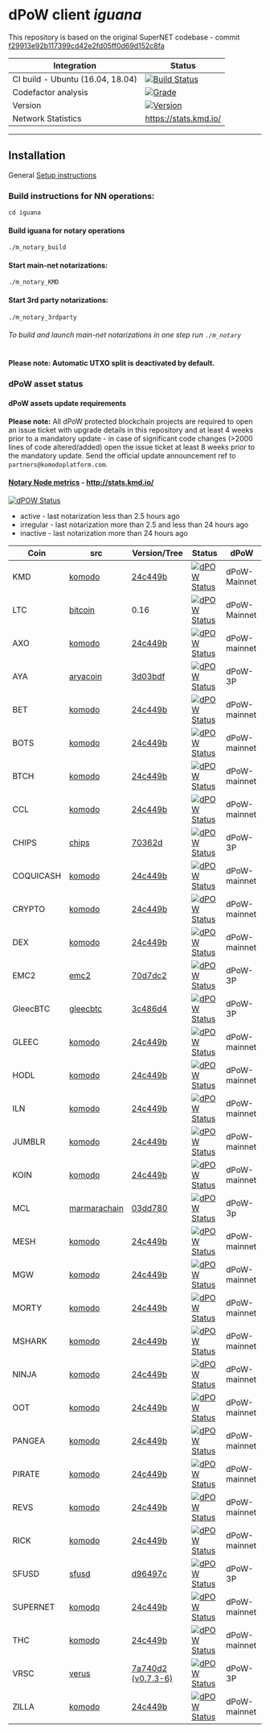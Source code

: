 # dPoW client _iguana_

This repository is based on the original SuperNET codebase - commit [f29913e92b117399cd42e2fd05ff0d69d152c8fa](https://github.com/ca333/SuperNET/commit/f29913e92b117399cd42e2fd05ff0d69d152c8fa)

Integration | Status 
-------------|------
CI build - Ubuntu (16.04, 18.04) | [![Build Status](https://github.com/komodoplatform/dpow/workflows/CI/badge.svg?maxAge=60)](https://github.com/KomodoPlatform/dPoW/actions)
Codefactor analysis | [![Grade](https://img.shields.io/codefactor/grade/github/komodoplatform/dpow)](https://www.codefactor.io/repository/github/komodoplatform/dpow)
Version | [![Version](https://img.shields.io/github/v/release/komodoplatform/dPoW)](https://github.com/KomodoPlatform/dPoW/releases)
Network Statistics | https://stats.kmd.io/

---


## Installation 

General [Setup instructions](https://docs.komodoplatform.com/notary/setup-Komodo-Notary-Node.html#setup-komodo-notary-node)

### Build instructions for NN operations:


`cd iguana`

#### Build iguana for notary operations
`./m_notary_build`

#### Start main-net notarizations:
`./m_notary_KMD`

#### Start 3rd party notarizations:
`./m_notary_3rdparty`


###### To build and launch main-net notarizations in one step run `./m_notary`

#

**Please note: Automatic UTXO split is deactivated by default.**

### dPoW asset status

#### dPoW assets update requirements

**Please note:** All dPoW protected blockchain projects are required to open an issue ticket with upgrade details in this repository and at least 4 weeks prior to a mandatory update - in case of significant code changes (>2000 lines of code altered/added) open the issue ticket at least 8 weeks prior to the mandatory update. Send the official update announcement ref to `partners@komodoplatform.com`.

#### [Notary Node metrics](http://stats.kmd.io/) - http://stats.kmd.io/

[![dPOW Status](https://badges.komodo.live/svg/date_badge.svg?maxAge=60)](https://komodostats.com)
* active - last notarization less than 2.5 hours ago
* irregular - last notarization more than 2.5 and less than 24 hours ago
* inactive - last notarization more than 24 hours ago

Coin | src | Version/Tree | Status | dPoW 
--------|------|---|------|------
KMD | [komodo](https://github.com/komodoplatform/komodo) | [24c449b](https://github.com/KomodoPlatform/komodo/tree/24c449bb8524cb7549e3076b91f80e750a2b14ff) | [![dPOW Status](https://badges.komodo.live/svg/KMD_badge.svg?maxAge=60)](https://komodostats.com) | dPoW-Mainnet
LTC | [bitcoin](https://github.com/litecoin=project/litecoin) | 0.16 | [![dPOW Status](https://badges.komodo.live/svg/KMD_badge.svg?maxAge=60)](https://komodostats.com) | dPoW-Mainnet
AXO | [komodo](https://github.com/komodoplatform/komodo) | [24c449b](https://github.com/KomodoPlatform/komodo/tree/24c449bb8524cb7549e3076b91f80e750a2b14ff) | [![dPOW Status](https://badges.komodo.live/svg/AXO_badge.svg?maxAge=60)](https://komodostats.com) | dPoW-mainnet
AYA | [aryacoin](https://github.com/KomodoPlatform/AYAv2) | [3d03bdf](https://github.com/KomodoPlatform/AYAv2/commit/3d03bdfc27cd4920ad8c3340bcaef15691b7f843) | [![dPOW Status](https://badges.komodo.live/svg/AYA_badge.svg?maxAge=60)](https://komodostats.com) | dPoW-3P
BET | [komodo](https://github.com/komodoplatform/komodo) | [24c449b](https://github.com/KomodoPlatform/komodo/tree/24c449bb8524cb7549e3076b91f80e750a2b14ff) | [![dPOW Status](https://badges.komodo.live/svg/BET_badge.svg?maxAge=60)](https://komodostats.com) | dPoW-mainnet
BOTS | [komodo](https://github.com/komodoplatform/komodo) | [24c449b](https://github.com/KomodoPlatform/komodo/tree/24c449bb8524cb7549e3076b91f80e750a2b14ff) | [![dPOW Status](https://badges.komodo.live/svg/BOTS_badge.svg?maxAge=60)](https://komodostats.com) | dPoW-mainnet
BTCH | [komodo](https://github.com/komodoplatform/komodo) | [24c449b](https://github.com/KomodoPlatform/komodo/tree/24c449bb8524cb7549e3076b91f80e750a2b14ff) | [![dPOW Status](https://badges.komodo.live/svg/BTCH_badge.svg?maxAge=60)](https://komodostats.com) | dPoW-mainnet
CCL | [komodo](https://github.com/komodoplatform/komodo) | [24c449b](https://github.com/KomodoPlatform/komodo/tree/24c449bb8524cb7549e3076b91f80e750a2b14ff) | [![dPOW Status](https://badges.komodo.live/svg/CCL_badge.svg?maxAge=60)](https://komodostats.com) | dPoW-mainnet
CHIPS | [chips](https://github.com/chips-blockchain) | [70362d](https://github.com/chips-blockchain/chips/commit/70362d54645748194b72e1cc753cca8be4f8629b) | [![dPOW Status](https://badges.komodo.live/svg/CHIPS_badge.svg?maxAge=60)](https://komodostats.com) | dPoW-3P
COQUICASH | [komodo](https://github.com/komodoplatform/komodo) | [24c449b](https://github.com/KomodoPlatform/komodo/tree/24c449bb8524cb7549e3076b91f80e750a2b14ff) | [![dPOW Status](https://badges.komodo.live/svg/COQUICASH_badge.svg?maxAge=60)](https://komodostats.com) | dPoW-mainnet
CRYPTO | [komodo](https://github.com/komodoplatform/komodo) | [24c449b](https://github.com/KomodoPlatform/komodo/tree/24c449bb8524cb7549e3076b91f80e750a2b14ff) | [![dPOW Status](https://badges.komodo.live/svg/CRYPTO_badge.svg?maxAge=60)](https://komodostats.com) | dPoW-mainnet
DEX | [komodo](https://github.com/komodoplatform/komodo) | [24c449b](https://github.com/KomodoPlatform/komodo/tree/24c449bb8524cb7549e3076b91f80e750a2b14ff) | [![dPOW Status](https://badges.komodo.live/svg/DEX_badge.svg?maxAge=60)](https://komodostats.com) | dPoW-mainnet
EMC2 | [emc2](https://github.com/emc2foundation/einsteinium) | [70d7dc2](https://github.com/emc2foundation/einsteinium/tree/70d7dc2b94e0b275f026ae51fda2a23725929bfd) | [![dPOW Status](https://badges.komodo.live/svg/EMC2_badge.svg?maxAge=60)](https://komodostats.com) | dPoW-3P
GleecBTC | [gleecbtc](https://github.com/KomodoPlatform/GleecBTC-FullNode-Win-Mac-Linux) | [3c486d4](https://github.com/KomodoPlatform/GleecBTC-FullNode-Win-Mac-Linux/tree/3c486d448dece7fc9a174b7a2eb36e651c1f3529) | [![dPOW Status](https://badges.komodo.live/svg/GLEECBTC_badge.svg?maxAge=60)](https://komodostats.com) | dPoW-3P
GLEEC | [komodo](https://github.com/komodoplatform/komodo) | [24c449b](https://github.com/KomodoPlatform/komodo/tree/24c449bb8524cb7549e3076b91f80e750a2b14ff) | [![dPOW Status](https://badges.komodo.live/svg/GLEEC_badge.svg?maxAge=60)](https://komodostats.com) | dPoW-mainnet
HODL | [komodo](https://github.com/komodoplatform/komodo) | [24c449b](https://github.com/KomodoPlatform/komodo/tree/24c449bb8524cb7549e3076b91f80e750a2b14ff) | [![dPOW Status](https://badges.komodo.live/svg/HODL_badge.svg?maxAge=60)](https://komodostats.com) | dPoW-mainnet
ILN | [komodo](https://github.com/komodoplatform/komodo) | [24c449b](https://github.com/KomodoPlatform/komodo/tree/24c449bb8524cb7549e3076b91f80e750a2b14ff) | [![dPOW Status](https://badges.komodo.live/svg/ILN_badge.svg?maxAge=60)](https://komodostats.com) | dPoW-mainnet
JUMBLR | [komodo](https://github.com/komodoplatform/komodo) | [24c449b](https://github.com/KomodoPlatform/komodo/tree/24c449bb8524cb7549e3076b91f80e750a2b14ff) | [![dPOW Status](https://badges.komodo.live/svg/JUMBLR_badge.svg?maxAge=60)](https://komodostats.com) | dPoW-mainnet
KOIN | [komodo](https://github.com/komodoplatform/komodo) | [24c449b](https://github.com/KomodoPlatform/komodo/tree/24c449bb8524cb7549e3076b91f80e750a2b14ff) | [![dPOW Status](https://badges.komodo.live/svg/KOIN_badge.svg?maxAge=60)](https://komodostats.com) | dPoW-mainnet
MCL | [marmarachain](https://github.com/marmarachain/Marmara-v.1.0) | [03dd780](https://github.com/marmarachain/Marmara-v.1.0/tree/03dd78037067ebb27af8b33f6adcdbede3813007) | [![dPOW Status](https://badges.komodo.live/svg/MCL_badge.svg?maxAge=60)](https://komodostats.com) | dPoW-3p
MESH | [komodo](https://github.com/komodoplatform/komodo) | [24c449b](https://github.com/KomodoPlatform/komodo/tree/24c449bb8524cb7549e3076b91f80e750a2b14ff) | [![dPOW Status](https://badges.komodo.live/svg/MESH_badge.svg?maxAge=60)](https://komodostats.com) | dPoW-mainnet
MGW | [komodo](https://github.com/komodoplatform/komodo) | [24c449b](https://github.com/KomodoPlatform/komodo/tree/24c449bb8524cb7549e3076b91f80e750a2b14ff) | [![dPOW Status](https://badges.komodo.live/svg/MGW_badge.svg?maxAge=60)](https://komodostats.com) | dPoW-mainnet
MORTY | [komodo](https://github.com/komodoplatform/komodo) | [24c449b](https://github.com/KomodoPlatform/komodo/tree/24c449bb8524cb7549e3076b91f80e750a2b14ff) | [![dPOW Status](https://badges.komodo.live/svg/MORTY_badge.svg?maxAge=60)](https://komodostats.com) | dPoW-mainnet
MSHARK | [komodo](https://github.com/komodoplatform/komodo) | [24c449b](https://github.com/KomodoPlatform/komodo/tree/24c449bb8524cb7549e3076b91f80e750a2b14ff) | [![dPOW Status](https://badges.komodo.live/svg/MSHARK_badge.svg?maxAge=60)](https://komodostats.com) | dPoW-mainnet
NINJA | [komodo](https://github.com/komodoplatform/komodo) | [24c449b](https://github.com/KomodoPlatform/komodo/tree/24c449bb8524cb7549e3076b91f80e750a2b14ff) | [![dPOW Status](https://badges.komodo.live/svg/NINJA_badge.svg?maxAge=60)](https://komodostats.com) | dPoW-mainnet
OOT | [komodo](https://github.com/komodoplatform/komodo) | [24c449b](https://github.com/KomodoPlatform/komodo/tree/24c449bb8524cb7549e3076b91f80e750a2b14ff) | [![dPOW Status](https://badges.komodo.live/svg/OOT_badge.svg?maxAge=60)](https://komodostats.com) | dPoW-mainnet
PANGEA | [komodo](https://github.com/komodoplatform/komodo) | [24c449b](https://github.com/KomodoPlatform/komodo/tree/24c449bb8524cb7549e3076b91f80e750a2b14ff) | [![dPOW Status](https://badges.komodo.live/svg/PANGEA_badge.svg?maxAge=60)](https://komodostats.com) | dPoW-mainnet
PIRATE | [komodo](https://github.com/komodoplatform/komodo) | [24c449b](https://github.com/KomodoPlatform/komodo/tree/24c449bb8524cb7549e3076b91f80e750a2b14ff) | [![dPOW Status](https://badges.komodo.live/svg/PIRATE_badge.svg?maxAge=60)](https://komodostats.com) | dPoW-mainnet
REVS | [komodo](https://github.com/komodoplatform/komodo) | [24c449b](https://github.com/KomodoPlatform/komodo/tree/24c449bb8524cb7549e3076b91f80e750a2b14ff) | [![dPOW Status](https://badges.komodo.live/svg/REVS_badge.svg?maxAge=60)](https://komodostats.com) | dPoW-mainnet
RICK | [komodo](https://github.com/komodoplatform/komodo) | [24c449b](https://github.com/KomodoPlatform/komodo/tree/24c449bb8524cb7549e3076b91f80e750a2b14ff) | [![dPOW Status](https://badges.komodo.live/svg/RICK_badge.svg?maxAge=60)](https://komodostats.com) | dPoW-mainnet
SFUSD | [sfusd](https://github.com/pbcllc/sfusd-core) | [d96497c](https://github.com/pbcllc/sfusd-core/commit/d96497cbcec0dcf185cc149f1b3988a5964e5112) | [![dPOW Status](https://badges.komodo.live/svg/SFUSD_badge.svg?maxAge=60)](https://komodostats.com) | dPoW-3P
SUPERNET | [komodo](https://github.com/komodoplatform/komodo) | [24c449b](https://github.com/KomodoPlatform/komodo/tree/24c449bb8524cb7549e3076b91f80e750a2b14ff) | [![dPOW Status](https://badges.komodo.live/svg/SUPERNET_badge.svg?maxAge=60)](https://komodostats.com) | dPoW-mainnet
THC | [komodo](https://github.com/komodoplatform/komodo) | [24c449b](https://github.com/KomodoPlatform/komodo/tree/24c449bb8524cb7549e3076b91f80e750a2b14ff) | [![dPOW Status](https://badges.komodo.live/svg/THC_badge.svg?maxAge=60)](https://komodostats.com) | dPoW-mainnet
VRSC | [verus](https://github.com/VerusCoin/VerusCoin) | [7a740d2 (v0.7.3-6)](https://github.com/VerusCoin/VerusCoin/tree/7a740d2b02f54457e2a8b2d205387ed3895aacc9) | [![dPOW Status](https://badges.komodo.live/svg/VRSC_badge.svg?maxAge=60)](https://komodostats.com) | dPoW-3P
ZILLA | [komodo](https://github.com/komodoplatform/komodo) | [24c449b](https://github.com/KomodoPlatform/komodo/tree/24c449bb8524cb7549e3076b91f80e750a2b14ff) | [![dPOW Status](https://badges.komodo.live/svg/ZILLA_badge.svg?maxAge=60)](https://komodostats.com) | dPoW-mainnet
